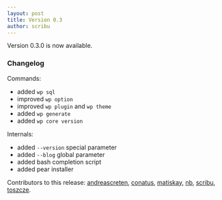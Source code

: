 ```yaml
---
layout: post
title: Version 0.3
author: scribu
---
```

Version 0.3.0 is now available.

### Changelog

Commands:

- added `wp sql`
- improved `wp option`
- improved `wp plugin` and `wp theme`
- added `wp generate`
- added `wp core version`

Internals:

- added `--version` special parameter
- added `--blog` global parameter
- added bash completion script
- added pear installer

Contributors to this release: [andreascreten](http://github.com/andreascreten), [conatus](http://github.com/conatus), [matiskay](http://github.com/matiskay), [nb](http://github.com/nb), [scribu](http://github.com/scribu), [toszcze](http://github.com/toszcze).

